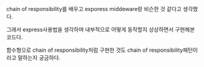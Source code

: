 chain of responsibility를 배우고 exporess middeware랑 비슨한 것 같다고 생각했다.

그래서 express사용법을 생각하며 내부적으로 어떻게 동작할지 상상하면서 구현해본 코드다.

함수형으로 chain of responsibility처럼 구현한 것도 chain of responsibility패턴이라고 말하는지 궁금하다.
